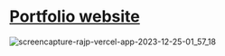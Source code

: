 # [Portfolio website](https://rajp.vercel.app/)

![screencapture-rajp-vercel-app-2023-12-25-01_57_18](https://github.com/raj-pulapakura/portfolio/assets/87762282/2ae062aa-fef6-414e-b050-052853b95675)

